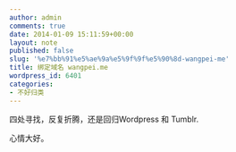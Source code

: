 ```yaml
---
author: admin
comments: true
date: 2014-01-09 15:11:59+00:00
layout: note
published: false
slug: '%e7%bb%91%e5%ae%9a%e5%9f%9f%e5%90%8d-wangpei-me'
title: 绑定域名 wangpei.me
wordpress_id: 6401
categories:
- 不好归类
---
```


四处寻找，反复折腾，还是回归Wordpress 和 Tumblr.

心情大好。
